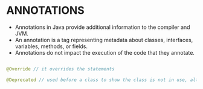 
# ANNOTATIONS

- Annotations in Java provide additional information to the compiler and JVM. 
- An annotation is a tag representing metadata about classes, interfaces, variables, methods, or fields. 
- Annotations do not impact the execution of the code that they annotate.

```java

@Override // it overrides the statements

@Deprecated // used before a class to show the class is not in use, although the class is working but it is not recommended to use for better practice, like an order version of something

```
